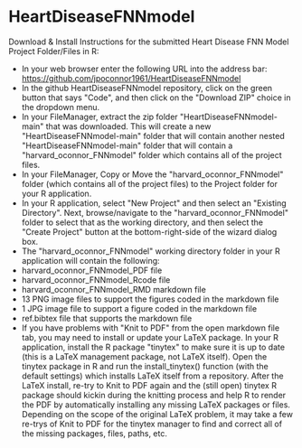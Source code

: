 # HeartDiseaseFNNmodel

Download & Install Instructions for the submitted Heart Disease FNN Model Project Folder/Files in R:

- In your web browser enter the following URL into the address bar: https://github.com/jpoconnor1961/HeartDiseaseFNNmodel
- In the github HeartDiseaseFNNmodel repository, click on the green button that says "Code", and then click on the "Download ZIP" choice in the dropdown menu.
- In your FileManager, extract the zip folder "HeartDiseaseFNNmodel-main" that was downloaded. This will create a new "HeartDiseaseFNNmodel-main" folder that will contain another nested "HeartDiseaseFNNmodel-main" folder that will contain a "harvard_oconnor_FNNmodel" folder which contains all of the project files.
- In your FileManager, Copy or Move the "harvard_oconnor_FNNmodel" folder (which contains all of the project files) to the Project folder for your R application.
- In your R application, select "New Project" and then select an "Existing Directory". Next, browse/navigate to the "harvard_oconnor_FNNmodel" folder to select that as the working directory, and then select the "Create Project" button at the bottom-right-side of the wizard dialog box.
- The "harvard_oconnor_FNNmodel" working directory folder in your R application will contain the following:
- harvard_oconnor_FNNmodel_PDF file
- harvard_oconnor_FNNmodel_Rcode file
- harvard_oconnor_FNNmodel_RMD markdown file
- 13 PNG image files to support the figures coded in the markdown file
- 1 JPG image file to support a figure coded in the markdown file
- ref.bibtex file that supports the markdown file
- If you have problems with "Knit to PDF" from the open markdown file tab, you may need to install or update your LaTeX package. In your R application, install the R package "tinytex" to make sure it is up to date (this is a LaTeX management package, not LaTeX itself). Open the tinytex package in R and run the install_tinytex() function (with the default settings) which installs LaTeX itself from a repository. After the LaTeX install, re-try to Knit to PDF again and the (still open) tinytex R package should kickin during the knitting process and help R to render the PDF by automatically installing any missing LaTeX packages or files. Depending on the scope of the original LaTeX problem, it may take a few re-trys of Knit to PDF for the tinytex manager to find and correct all of the missing packages, files, paths, etc.
